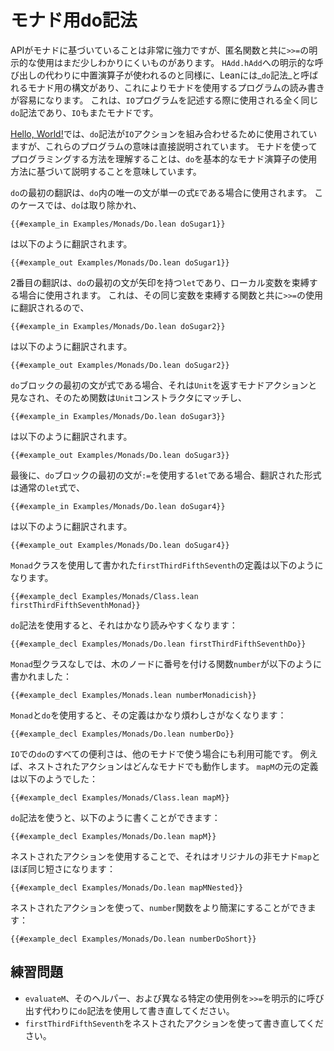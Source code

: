 # モナド用do記法

APIがモナドに基づいていることは非常に強力ですが、匿名関数と共に`>>=`の明示的な使用はまだ少しわかりにくいものがあります。
`HAdd.hAdd`への明示的な呼び出しの代わりに中置演算子が使われるのと同様に、Leanには_`do`記法_と呼ばれるモナド用の構文があり、これによりモナドを使用するプログラムの読み書きが容易になります。
これは、`IO`プログラムを記述する際に使用される全く同じ`do`記法であり、`IO`もまたモナドです。

[Hello, World!](../hello-world.md)では、`do`記法が`IO`アクションを組み合わせるために使用されていますが、これらのプログラムの意味は直接説明されています。
モナドを使ってプログラミングする方法を理解することは、`do`を基本的なモナド演算子の使用方法に基づいて説明することを意味しています。

`do`の最初の翻訳は、`do`内の唯一の文が単一の式`E`である場合に使用されます。
このケースでは、`do`は取り除かれ、
```lean
{{#example_in Examples/Monads/Do.lean doSugar1}}
```
は以下のように翻訳されます。
```lean
{{#example_out Examples/Monads/Do.lean doSugar1}}
```

2番目の翻訳は、`do`の最初の文が矢印を持つ`let`であり、ローカル変数を束縛する場合に使用されます。
これは、その同じ変数を束縛する関数と共に`>>=`の使用に翻訳されるので、
```lean
{{#example_in Examples/Monads/Do.lean doSugar2}}
```
は以下のように翻訳されます。
```lean
{{#example_out Examples/Monads/Do.lean doSugar2}}
```

`do`ブロックの最初の文が式である場合、それは`Unit`を返すモナドアクションと見なされ、そのため関数は`Unit`コンストラクタにマッチし、
```lean
{{#example_in Examples/Monads/Do.lean doSugar3}}
```
は以下のように翻訳されます。
```lean
{{#example_out Examples/Monads/Do.lean doSugar3}}
```

最後に、`do`ブロックの最初の文が`:=`を使用する`let`である場合、翻訳された形式は通常の`let`式で、
```lean
{{#example_in Examples/Monads/Do.lean doSugar4}}
```
は以下のように翻訳されます。
```lean
{{#example_out Examples/Monads/Do.lean doSugar4}}
```

`Monad`クラスを使用して書かれた`firstThirdFifthSeventh`の定義は以下のようになります。
```lean
{{#example_decl Examples/Monads/Class.lean firstThirdFifthSeventhMonad}}
```
`do`記法を使用すると、それはかなり読みやすくなります：
```lean
{{#example_decl Examples/Monads/Do.lean firstThirdFifthSeventhDo}}
```

`Monad`型クラスなしでは、木のノードに番号を付ける関数`number`が以下のように書かれました：
```lean
{{#example_decl Examples/Monads.lean numberMonadicish}}
```
`Monad`と`do`を使用すると、その定義はかなり煩わしさがなくなります：
```lean
{{#example_decl Examples/Monads/Do.lean numberDo}}
```


`IO`での`do`のすべての便利さは、他のモナドで使う場合にも利用可能です。
例えば、ネストされたアクションはどんなモナドでも動作します。
`mapM`の元の定義は以下のようでした：
```lean
{{#example_decl Examples/Monads/Class.lean mapM}}
```
`do`記法を使うと、以下のように書くことができます：
```lean
{{#example_decl Examples/Monads/Do.lean mapM}}
```
ネストされたアクションを使用することで、それはオリジナルの非モナド`map`とほぼ同じ短さになります：
```lean
{{#example_decl Examples/Monads/Do.lean mapMNested}}
```
ネストされたアクションを使って、`number`関数をより簡潔にすることができます：
```lean
{{#example_decl Examples/Monads/Do.lean numberDoShort}}
```



## 練習問題

 * `evaluateM`、そのヘルパー、および異なる特定の使用例を`>>=`を明示的に呼び出す代わりに`do`記法を使用して書き直してください。
 * `firstThirdFifthSeventh`をネストされたアクションを使って書き直してください。